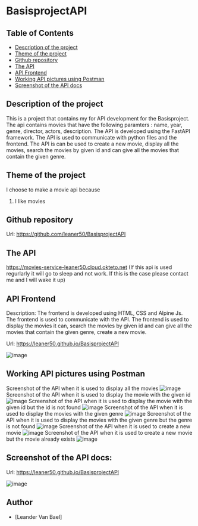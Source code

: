 # BasisprojectAPI

## Table of Contents

- [Description of the project](#description-of-the-project)
- [Theme of the project](#theme-of-the-project)
- [Github repository](#github-repository)
- [The API](#the-api)
- [API Frontend](#api-frontend)
- [Working API pictures using Postman](#working-api-pictures-using-postman)
- [Screenshot of the API docs](#screenshot-of-the-api-docs)


## Description of the project

This is a project that contains my for API development for the Basisproject. The api contains movies that have the following paramters : name, year, genre, director, actors, description.
The API is developed using the FastAPI framework. The API is used to communicate with python files and the frontend. The API is can be used to create a new movie, display all the movies, search the movies by given id and can give all the movies that contain the given genre.

## Theme of the project

I choose to make a movie api because 
1. I like movies


## Github repository
Url: https://github.com/leaner50/BasisprojectAPI

## The API
https://movies-service-leaner50.cloud.okteto.net (If this api is used regurlarly it will go to sleep and not work. If this is the case please contact me and I will wake it up)

## API Frontend
Description: The frontend is developed using HTML, CSS and Alpine Js. The frontend is used to communicate with the API. The frontend is used to display the movies it can, search the movies by given id and can give all the movies that contain the given genre, create a new movie.

Url: https://leaner50.github.io/BasisprojectAPI 

![image](URL)

## Working API pictures using Postman

Screenshot of the API when it is used to display all the movies
![image](URL)
Screenshot of the API when it is used to display the movie with the given id
![image](URL)
Screenshot of the API when it is used to display the movie with the given id but the id is not found
![image](URL)
Screenshot of the API when it is used to display the movies with the given genre
![image](URL)
Screenshot of the API when it is used to display the movies with the given genre but the genre is not found
![image](URL)
Screenshot of the API when it is used to create a new movie
![image](URL)
Screenshot of the API when it is used to create a new movie but the movie already exists
![image](URL)

## Screenshot of the API docs:
Url: https://leaner50.github.io/BasisprojectAPI

![image](URL)

## Author
- [Leander Van Bael]





